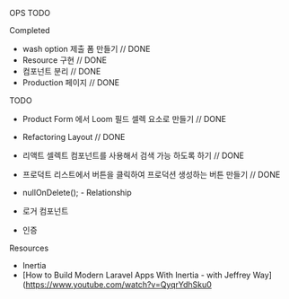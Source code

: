 OPS TODO

Completed

-   wash option 제출 폼 만들기 // DONE
-   Resource 구현 // DONE
-   컴포넌트 분리 // DONE
-   Production 페이지 // DONE

TODO

-   Product Form 에서 Loom 필드 셀렉 요소로 만들기 // DONE
-   Refactoring Layout // DONE
-   리액트 셀렉트 컴포넌트를 사용해서 검색 가능 하도록 하기 // DONE
-   프로덕트 리스트에서 버튼을 클릭하여 프로덕션 생성하는 버튼 만들기 // DONE

-   nullOnDelete(); - Relationship

-   로거 컴포넌트

-   인증

Resources

-   Inertia
-   [How to Build Modern Laravel Apps With Inertia - with Jeffrey Way](https://www.youtube.com/watch?v=QyqrYdhSku0
